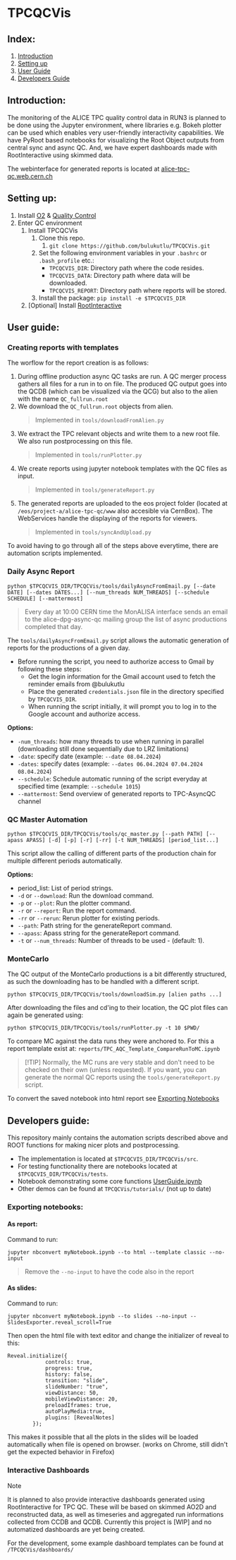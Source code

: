 # TPCQCVis
## Index:
1. [Introduction](#introduction)
1. [Setting up](#setting-up)
1. [User Guide](#user-guide)
2. [Developers Guide](#user-guide)

## Introduction:
The monitoring of the ALICE TPC quality control data in RUN3 is planned to be done using the Jupyter environment, where libraries e.g. Bokeh plotter can be used which enables very user-friendly interactivity capabilities. We have PyRoot based notebooks for visualizing the Root Object outputs from central sync and async QC. And, we have expert dashboards made with RootInteractive using skimmed data.

The webinterface for generated reports is located at [alice-tpc-qc.web.cern.ch](https://alice-tpc-qc.web.cern.ch/)

## Setting up:
1. Install [O2](https://alice-doc.github.io/alice-analysis-tutorial/building/custom.html) & [Quality Control](https://github.com/AliceO2Group/QualityControl)
2. Enter QC environment
   1. Install TPCQCVis
      1. Clone this repo.
         1. `git clone https://github.com/bulukutlu/TPCQCVis.git`
      2. Set the following environment variables in your `.bashrc` or `.bash_profile` etc.:
          - `TPCQCVIS_DIR`: Directory path where the code resides.
          - `TPCQCVIS_DATA`: Directory path where data will be downloaded.
          - `TPCQCVIS_REPORT`: Directory path where reports will be stored.
      3. Install the package: `pip install -e $TPCQCVIS_DIR`
   2. [Optional] Install [RootInteractive](https://github.com/miranov25/RootInteractive)

## User guide:
### Creating reports with templates
The worflow for the report creation is as follows:
1. During offline production async QC tasks are run. A QC merger process gathers all files for a run in to on file. The produced QC output goes into the QCDB (which can be visualized via the QCG) but also to the alien with the name `QC_fullrun.root`
2. We download the `QC_fullrun.root` objects from alien.
    > Implemented in `tools/downloadFromAlien.py`
3. We extract the TPC relevant objects and write them to a new root file. We also run postprocessing on this file.
    > Implemented in `tools/runPlotter.py`
4. We create reports using jupyter notebook templates with the QC files as input.
    > Implemented in `tools/generateReport.py`
5. The generated reports are uploaded to the eos project folder (located at `/eos/project-a/alice-tpc-qc/www` also accesible via CernBox). The WebServices handle the displaying of the reports for viewers.
    > Implemented in `tools/syncAndUpload.py`

To avoid having to go through all of the steps above everytime, there are automation scripts implemented.
### Daily Async Report
```
python $TPCQCVIS_DIR/TPCQCVis/tools/dailyAsyncFromEmail.py [--date DATE] [--dates DATES...] [--num_threads NUM_THREADS] [--schedule SCHEDULE] [--mattermost]
```

> Every day at 10:00 CERN time the MonALISA interface sends an email to the alice-dpg-async-qc mailing group the list of async productions completed that day.

The `tools/dailyAsyncFromEmail.py` script allows the automatic generation of reports for the productions of a given day.

- Before running the script, you need to authorize access to Gmail by following these steps:
   - Get the login information for the Gmail account used to fetch the reminder emails from @bulukutlu
   - Place the generated `credentials.json` file in the directory specified by `TPCQCVIS_DIR`.
   - When running the script initially, it will prompt you to log in to the Google account and authorize access.

**Options:**
  - `-num_threads`: how many threads to use when running in parallel (downloading still done sequentially due to LRZ limitations)
  - `-date`: specify date (example: `--date 08.04.2024`)
  - `-dates`: specify dates (example: `--dates 06.04.2024 07.04.2024 08.04.2024`)
  - `--schedule`: Schedule automatic running of the script everyday at specified time (example: `--schedule 1015`)
  - `--mattermost`: Send overview of generated reports to TPC-AsyncQC channel
  

### QC Master Automation
```
python $TPCQCVIS_DIR/TPCQCVis/tools/qc_master.py [--path PATH] [--apass APASS] [-d] [-p] [-r] [-rr] [-t NUM_THREADS] [period_list...]
```
This script allow the calling of different parts of the production chain for multiple different periods automatically.

**Options:**
- period_list: List of period strings.
- `-d` or `--download`: Run the download command.
- `-p` or `--plot`: Run the plotter command.
- `-r` or `--report`: Run the report command.
- `-rr` or `--rerun`: Rerun plotter for existing periods.
- `--path`: Path string for the generateReport command.
- `--apass`: Apass string for the generateReport command.
- `-t` or `--num_threads`: Number of threads to be used - (default: 1).

### MonteCarlo
The QC output of the MonteCarlo productions is a bit differently structured, as such the downloading has to be handled with a different script.

```
python $TPCQCVIS_DIR/TPCQCVis/tools/downloadSim.py [alien paths ...]
```
After downloading the files and cd'ing to their location, the QC plot files can again be generated using:
```
python $TPCQCVIS_DIR/TPCQCVis/tools/runPlotter.py -t 10 $PWD/
```
To compare MC against the data runs they were anchored to. For this a report template exist at: `reports/TPC_AQC_Template_CompareRunToMC.ipynb`
> [!TIP] Normally, the MC runs are very stable and don't need to be checked on their own (unless requested). If you want, you can generate the normal QC reports using the `tools/generateReport.py` script.

To convert the saved notebook into html report see [Exporting Notebooks](#exporting-notebooks)

## Developers guide:
This repository mainly contains the automation scripts described above and ROOT functions for making nicer plots and postprocessing.

- The implementation is located at `$TPCQCVIS_DIR/TPCQCVis/src`.
- For testing functionality there are notebooks located at `$TPCQCVIS_DIR/TPCQCVis/tests`.
- Notebook demonstrating some core functions [UserGuide.ipynb](TPCQCVis/tutorials/UserGuide.ipynb)
- Other demos can be found at `TPCQCVis/tutorials/` (not up to date)
 
### Exporting notebooks:
#### As report:
Command to run:
```
jupyter nbconvert myNotebook.ipynb --to html --template classic --no-input
```
> Remove the `--no-input` to have the code also in the report

#### As slides:
Command to run:
```
jupyter nbconvert myNotebook.ipynb --to slides --no-input --SlidesExporter.reveal_scroll=True
```

Then open the html file with text editor and change the initializer of reveal to this:
```
Reveal.initialize({
            controls: true,
            progress: true,
            history: false,
            transition: "slide",
            slideNumber: "true",
            viewDistance: 50,
            mobileViewDistance: 20,
            preloadIframes: true,
            autoPlayMedia:true,
            plugins: [RevealNotes]
        });
```
This makes it possible that all the plots in the slides will be loaded automatically when file is opened on browser. (works on Chrome, still didn't get the expected behavior in Firefox)

### Interactive Dashboards
> [!NOTE]
> It is planned to also provide interactive dashboards generated using RootInteractive for TPC QC. These will be based on skimmed AO2D and reconstructed data, as well as timeseries and aggregated run informations collected from CCDB and QCDB.
> Currently this project is [WIP] and no automatized dashboards are yet being created.

For the development, some example dashboard templates can be found at `/TPCQCVis/dashboards/`

